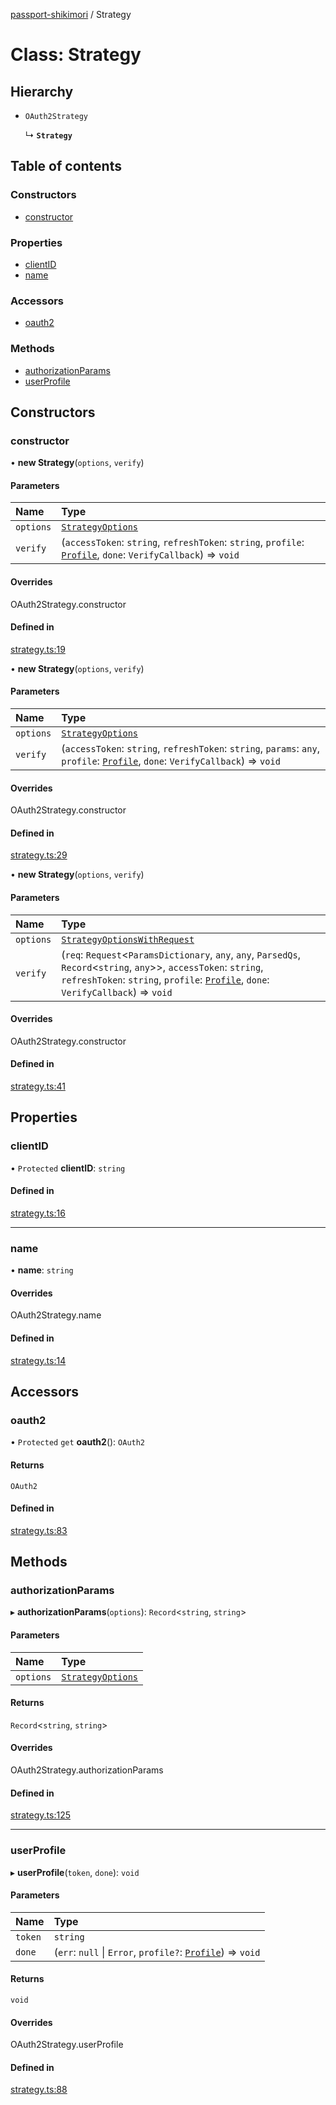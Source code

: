 [passport-shikimori](../README.md) / Strategy

# Class: Strategy

## Hierarchy

- `OAuth2Strategy`

  ↳ **`Strategy`**

## Table of contents

### Constructors

- [constructor](Strategy.md#constructor)

### Properties

- [clientID](Strategy.md#clientid)
- [name](Strategy.md#name)

### Accessors

- [oauth2](Strategy.md#oauth2)

### Methods

- [authorizationParams](Strategy.md#authorizationparams)
- [userProfile](Strategy.md#userprofile)

## Constructors

### constructor

• **new Strategy**(`options`, `verify`)

#### Parameters

| Name | Type |
| :------ | :------ |
| `options` | [`StrategyOptions`](../interfaces/StrategyOptions.md) |
| `verify` | (`accessToken`: `string`, `refreshToken`: `string`, `profile`: [`Profile`](../README.md#profile), `done`: `VerifyCallback`) => `void` |

#### Overrides

OAuth2Strategy.constructor

#### Defined in

[strategy.ts:19](https://github.com/negezor/passport-shikimori/blob/3e17b01/src/strategy.ts#L19)

• **new Strategy**(`options`, `verify`)

#### Parameters

| Name | Type |
| :------ | :------ |
| `options` | [`StrategyOptions`](../interfaces/StrategyOptions.md) |
| `verify` | (`accessToken`: `string`, `refreshToken`: `string`, `params`: `any`, `profile`: [`Profile`](../README.md#profile), `done`: `VerifyCallback`) => `void` |

#### Overrides

OAuth2Strategy.constructor

#### Defined in

[strategy.ts:29](https://github.com/negezor/passport-shikimori/blob/3e17b01/src/strategy.ts#L29)

• **new Strategy**(`options`, `verify`)

#### Parameters

| Name | Type |
| :------ | :------ |
| `options` | [`StrategyOptionsWithRequest`](../interfaces/StrategyOptionsWithRequest.md) |
| `verify` | (`req`: `Request`<`ParamsDictionary`, `any`, `any`, `ParsedQs`, `Record`<`string`, `any`\>\>, `accessToken`: `string`, `refreshToken`: `string`, `profile`: [`Profile`](../README.md#profile), `done`: `VerifyCallback`) => `void` |

#### Overrides

OAuth2Strategy.constructor

#### Defined in

[strategy.ts:41](https://github.com/negezor/passport-shikimori/blob/3e17b01/src/strategy.ts#L41)

## Properties

### clientID

• `Protected` **clientID**: `string`

#### Defined in

[strategy.ts:16](https://github.com/negezor/passport-shikimori/blob/3e17b01/src/strategy.ts#L16)

___

### name

• **name**: `string`

#### Overrides

OAuth2Strategy.name

#### Defined in

[strategy.ts:14](https://github.com/negezor/passport-shikimori/blob/3e17b01/src/strategy.ts#L14)

## Accessors

### oauth2

• `Protected` `get` **oauth2**(): `OAuth2`

#### Returns

`OAuth2`

#### Defined in

[strategy.ts:83](https://github.com/negezor/passport-shikimori/blob/3e17b01/src/strategy.ts#L83)

## Methods

### authorizationParams

▸ **authorizationParams**(`options`): `Record`<`string`, `string`\>

#### Parameters

| Name | Type |
| :------ | :------ |
| `options` | [`StrategyOptions`](../interfaces/StrategyOptions.md) |

#### Returns

`Record`<`string`, `string`\>

#### Overrides

OAuth2Strategy.authorizationParams

#### Defined in

[strategy.ts:125](https://github.com/negezor/passport-shikimori/blob/3e17b01/src/strategy.ts#L125)

___

### userProfile

▸ **userProfile**(`token`, `done`): `void`

#### Parameters

| Name | Type |
| :------ | :------ |
| `token` | `string` |
| `done` | (`err`: ``null`` \| `Error`, `profile?`: [`Profile`](../README.md#profile)) => `void` |

#### Returns

`void`

#### Overrides

OAuth2Strategy.userProfile

#### Defined in

[strategy.ts:88](https://github.com/negezor/passport-shikimori/blob/3e17b01/src/strategy.ts#L88)

